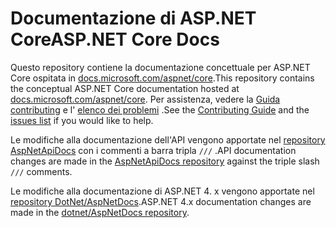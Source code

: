 # <a name="aspnet-core-docs"></a><span data-ttu-id="2ead2-101">Documentazione di ASP.NET Core</span><span class="sxs-lookup"><span data-stu-id="2ead2-101">ASP.NET Core Docs</span></span>

<span data-ttu-id="2ead2-102">Questo repository contiene la documentazione concettuale per ASP.NET Core ospitata in [docs.microsoft.com/aspnet/core](https://docs.microsoft.com/aspnet/core/getting-started).</span><span class="sxs-lookup"><span data-stu-id="2ead2-102">This repository contains the conceptual ASP.NET Core documentation hosted at [docs.microsoft.com/aspnet/core](https://docs.microsoft.com/aspnet/core/getting-started).</span></span> <span data-ttu-id="2ead2-103">Per assistenza, vedere la [Guida contributing](CONTRIBUTING.md) e l' [elenco dei problemi](https://github.com/dotnet/AspNetCore.Docs/issues) .</span><span class="sxs-lookup"><span data-stu-id="2ead2-103">See the [Contributing Guide](CONTRIBUTING.md) and the [issues list](https://github.com/dotnet/AspNetCore.Docs/issues) if you would like to help.</span></span>

<span data-ttu-id="2ead2-104">Le modifiche alla documentazione dell'API vengono apportate nel [repository AspNetApiDocs](https://github.com/dotnet/AspNetApiDocs) con i commenti a barra tripla `///` .</span><span class="sxs-lookup"><span data-stu-id="2ead2-104">API documentation changes are made in the [AspNetApiDocs repository](https://github.com/dotnet/AspNetApiDocs) against the triple slash `///` comments.</span></span>

<span data-ttu-id="2ead2-105">Le modifiche alla documentazione di ASP.NET 4. x vengono apportate nel [repository DotNet/AspNetDocs](https://github.com/dotnet/AspNetDocs).</span><span class="sxs-lookup"><span data-stu-id="2ead2-105">ASP.NET 4.x documentation changes are made in the [dotnet/AspNetDocs repository](https://github.com/dotnet/AspNetDocs).</span></span>
